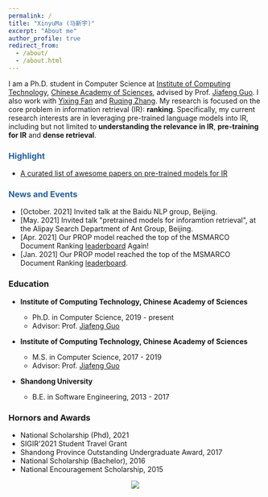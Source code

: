 ```yaml
---
permalink: /
title: "XinyuMa (马新宇)"
excerpt: "About me"
author_profile: true
redirect_from: 
  - /about/
  - /about.html
---
```


I am a Ph.D. student in Computer Science at [Institute of Computing Technology](http://www.ict.ac.cn/), [Chinese Academy of Sciences](https://www.ucas.ac.cn/), advised by Prof. [Jiafeng Guo](http://www.bigdatalab.ac.cn/~gjf/). I also work with [Yixing Fan](http://www.bigdatalab.ac.cn/~fanyixing/) and [Ruqing Zhang](http://www.bigdatalab.ac.cn/~zhangruqing/). 
My research is focused on the core problem in information retrieval (IR): **ranking**.
Specifically, my current research interests are in leveraging pre-trained language models into IR, including but not limited to **understanding the relevance in IR**, **pre-training for IR** and **dense retrieval**.

### <span style="color:#2561a0">Highlight</span>
- [A curated list of awesome papers on pre-trained models for IR](https://github.com/Albert-Ma/awesome-pretrained-models-for-information-retrieval)

### <span style="color:#2561a0">News and Events</span>
- [October. 2021] Invited talk at the Baidu NLP group, Beijing.
- [May. 2021] Invited talk "pretrained models for inforamtion retrieval", at the Alipay Search Department of Ant Group, Beijing.
- [Apr. 2021] Our PROP model reached the top of the MSMARCO Document Ranking [leaderboard](https://microsoft.github.io/MSMARCO-Document-Ranking-Submissions/leaderboard/) Again!
- [Jan. 2021] Our PROP model reached the top of the MSMARCO Document Ranking [leaderboard](https://microsoft.github.io/MSMARCO-Document-Ranking-Submissions/leaderboard/).


### Education

- **Institute of Computing Technology, Chinese Academy of Sciences**
  - Ph.D. in Computer Science, 2019 - present
  - Advisor: Prof. [Jiafeng Guo](http://www.bigdatalab.ac.cn/~gjf/)

- **Institute of Computing Technology, Chinese Academy of Sciences**
  - M.S. in Computer Science, 2017 - 2019
  - Advisor: Prof. [Jiafeng Guo](http://www.bigdatalab.ac.cn/~gjf/)

- **Shandong University**
  - B.E. in Software Engineering, 2013 - 2017


### Hornors and Awards
- National Scholarship (Phd), 2021
- SIGIR'2021 Student Travel Grant
- Shandong Province Outstanding Undergraduate Award, 2017
- National Scholarship (Bachelor), 2016
- National Encouragement Scholarship, 2015

<style>
.container{
  width: 100%;
  text-align: center;
}
</style>

<div class="container">
<a href="https://clustrmaps.com/site/1bgml"  title="Visit tracker"><img src="//www.clustrmaps.com/map_v2.png?d=r0gj_yNCkHu7W5I1vq_HTWYwWE3DmW0acJFPjXZ1sZ4&cl=ffffff" /></a>
</div>